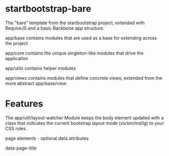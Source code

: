 startbootstrap-bare
===================

The "bare" template from the startbootstrap project, extended with RequireJS and a basic Backbone app structure.

app/base contains modules that are used as a base for extending across the project

app/core contains the unique singleton-like modules that drive the application

app/utils contains helper modules

app/views contains modules that define concrete views, extended from the more abstract app/base/view



# Features

The app/util/layout-watcher Module keeps the body element updated with a class that 
indicates the current bootstrap layout mode (xs/sm/md/lg) to your CSS rules.

page elements - optional data attributes

data-page-title